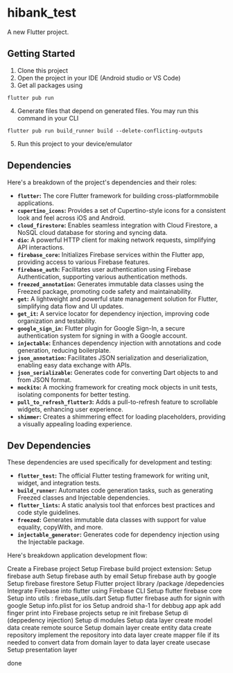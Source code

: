 # hibank_test

A new Flutter project.

## Getting Started

1. Clone this project
2. Open the project in your IDE (Android studio or VS Code)
3. Get all packages using

```
flutter pub run
```

4. Generate files that depend on generated files. You may run this command in your CLI

```
flutter pub run build_runner build --delete-conflicting-outputs
```

5. Run this project to your device/emulator


## Dependencies

Here's a breakdown of the project's dependencies and their roles:

- **`flutter`:** The core Flutter framework for building cross-platformmobile applications.
- **`cupertino_icons`:** Provides a set of Cupertino-style icons for a consistent look and feel across iOS and Android.
- **`cloud_firestore`:** Enables seamless integration with Cloud Firestore, a NoSQL cloud database for storing and syncing data.
- **`dio`:** A powerful HTTP client for making network requests, simplifying API interactions.
- **`firebase_core`:** Initializes Firebase services within the Flutter app, providing access to various Firebase features.
- **`firebase_auth`:** Facilitates user authentication using Firebase Authentication, supporting various authentication methods.
- **`freezed_annotation`:** Generates immutable data classes using the Freezed package, promoting code safety and maintainability.
- **`get`:** A lightweight and powerful state management solution for Flutter, simplifying data flow and UI updates.
- **`get_it`:** A service locator for dependency injection, improving code organization and testability.
- **`google_sign_in`:** Flutter plugin for Google Sign-In, a secure authentication system for signing in with a Google account.
- **`injectable`:** Enhances dependency injection with annotations and code generation, reducing boilerplate.
- **`json_annotation`:** Facilitates JSON serialization and deserialization, enabling easy data exchange with APIs.
- **`json_serializable`:** Generates code for converting Dart objects to and from JSON format.
- **`mockito`:** A mocking framework for creating mock objects in unit tests, isolating components for better testing.
- **`pull_to_refresh_flutter3`:** Adds a pull-to-refresh feature to scrollable widgets, enhancing user experience.
- **`shimmer`:** Creates a shimmering effect for loading placeholders, providing a visually appealing loading experience.

## Dev Dependencies

These dependencies are used specifically for development and testing:

- **`flutter_test`:** The official Flutter testing framework for writing unit, widget, and integration tests.
- **`build_runner`:** Automates code generation tasks, such as generating Freezed classes and Injectable dependencies.
- **`flutter_lints`:** A static analysis tool that enforces best practices and code style guidelines.
- **`freezed`:** Generates immutable data classes with support for value equality, copyWith, and more.
- **`injectable_generator`:** Generates code for dependency injection using the Injectable package.

Here's breakdown application development flow:

Create a Firebase project
Setup Firebase build project extension:
    Setup firebase auth
        Setup firebase auth by email
        Setup firebase auth by google
    Setup firebase firestore
Setup Flutter project library /package /depedencies
Integrate Firebase into flutter using Firebase CLI
Setup flutter firebase core
    Setup into utils : firebase_utils.dart
Setup flutter firebase auth for signin with google
    Setup info.plist for ios
    Setup android sha-1 for debbug app apk
        add finger print into Firebase projects setup
        re init firebase
Setup di (deppedency injection)
    Setup di modules
Setup data layer
    create model data
    create remote source
Setup domain layer
    create entity data
    create repository
        implement the repository into data layer
    create mapper file if its needed to convert data from domain layer to data layer
    create usecase
Setup presentation layer

done